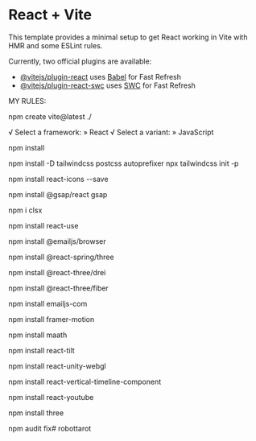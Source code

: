 # React + Vite

This template provides a minimal setup to get React working in Vite with HMR and some ESLint rules.

Currently, two official plugins are available:

- [@vitejs/plugin-react](https://github.com/vitejs/vite-plugin-react/blob/main/packages/plugin-react/README.md) uses [Babel](https://babeljs.io/) for Fast Refresh
- [@vitejs/plugin-react-swc](https://github.com/vitejs/vite-plugin-react-swc) uses [SWC](https://swc.rs/) for Fast Refresh

MY RULES:

npm create vite@latest ./

√ Select a framework: » React
√ Select a variant: » JavaScript

npm install

npm install -D tailwindcss postcss autoprefixer
npx tailwindcss init -p

npm install react-icons --save

npm install @gsap/react gsap

npm i clsx

npm install react-use

npm install @emailjs/browser

npm install @react-spring/three

npm install @react-three/drei

npm install @react-three/fiber

npm install emailjs-com

npm install framer-motion

npm install maath

npm install react-tilt

npm install react-unity-webgl

npm install react-vertical-timeline-component

npm install react-youtube

npm install three

npm audit fix#   r o b o t t a r o t  
 